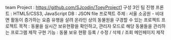 team Project : https://github.com/SJcodin/ToeyProject1
구성 3인 팀 진행
프론트 : HTML5/CSS3, JavaScript
DB : JSON file
프로젝트 주제 : 서울 소공원 - 비대면 활동이 증가하는 요즘 유행을 살려 온라인 상의 동물원을 구경할 수 있는 프로젝트
프로젝트 목적 : 동물을 실시간 보유현황을 확인하고, 관리자 모드로 해당 동물들을 관리하는 프로그램 제작
구현 기능 : 동물 보유 현황 등록 / 수정 / 삭제 / 조회
            메인페이지 제작
            
